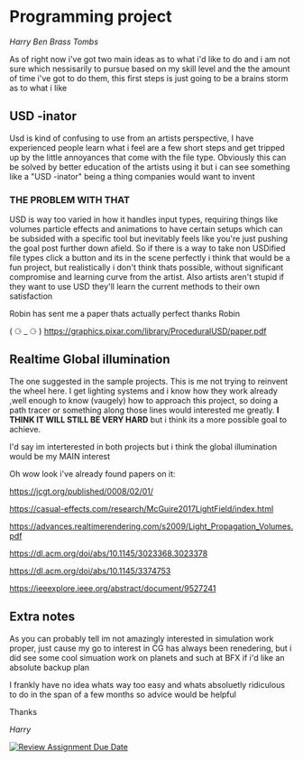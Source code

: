 # Programming project
*Harry Ben Brass Tombs*

As of right now i've got two main ideas as to what i'd like to do and i am not sure which nessisarily to pursue based on my skill level and the the amount of time i've got to do them, this first steps is just going to be a brains storm as to what i like

## USD -inator
Usd is kind of confusing to use from an artists perspective, I have experienced people learn what i feel are a few short steps and get tripped up by the little annoyances that come with the file type. Obviously this can be solved by better education of the artists using it but i can see something like a "USD -inator" being a thing companies would want to invent
### THE PROBLEM WITH THAT
USD is way too varied in how it handles input types, requiring things like volumes particle effects and animations to have certain setups which can be subsided with a specific tool but inevitably feels like you're just pushing the goal post further down afield. So if there is a way to take non USDified file types click a button and its in the scene perfectly i think that would be a fun project, but realistically i don't think thats possible, without significant compromise and learning curve from the artist. Also artists aren't stupid if they want to use USD they'll learn the current methods to their own satisfaction

Robin has sent me a paper thats actually perfect thanks Robin

( ⚆ _ ⚆ ) https://graphics.pixar.com/library/ProceduralUSD/paper.pdf



## Realtime Global illumination
The one suggested in the sample projects. This is me not trying to reinvent the wheel here. I get lighting systems and i know how they work already ,well enough to know (vaugely) how to approach this project, so doing a path tracer or something along those lines would interested me greatly. **I THINK IT WILL STILL BE VERY HARD** but i think its a more possible goal to achieve. 

I'd say im interterested in both projects but i think the global illumination would be my MAIN interest 

Oh wow look i've already found papers on it:

https://jcgt.org/published/0008/02/01/

https://casual-effects.com/research/McGuire2017LightField/index.html

https://advances.realtimerendering.com/s2009/Light_Propagation_Volumes.pdf

https://dl.acm.org/doi/abs/10.1145/3023368.3023378

https://dl.acm.org/doi/abs/10.1145/3374753

https://ieeexplore.ieee.org/abstract/document/9527241


## Extra notes


As you can probably tell im not amazingly interested in simulation work proper, just cause my go to interest in CG has always been renedering, but i did see some cool simuation work on planets and such at BFX if i'd like an absolute backup plan

I frankly have no idea whats way too easy and whats absoluetly ridiculous to do in the span of a few months so advice would be helpful 

Thanks 

*Harry*



[![Review Assignment Due Date](https://classroom.github.com/assets/deadline-readme-button-22041afd0340ce965d47ae6ef1cefeee28c7c493a6346c4f15d667ab976d596c.svg)](https://classroom.github.com/a/RM1pL2Qm)
